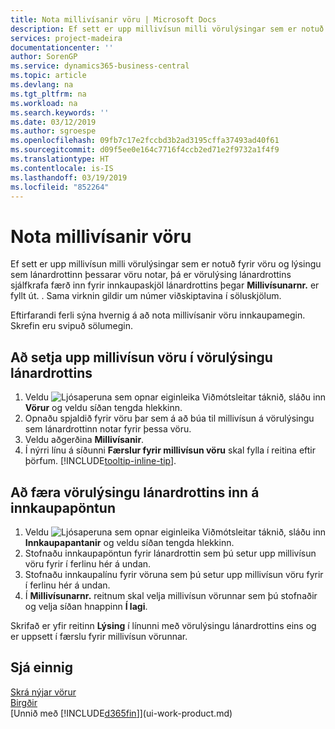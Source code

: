 ```yaml
---
title: Nota millivísanir vöru | Microsoft Docs
description: Ef sett er upp millivísun milli vörulýsingar sem er notuð fyrir vöru og lýsingu sem lánardrottinn þessarar vöru notar, þá er vörulýsing lánardrottins sjálfkrafa færð inn fyrir innkaupaskjöl lánardrottins þegar **Millivísunarnr.** er fyllt út. .
services: project-madeira
documentationcenter: ''
author: SorenGP
ms.service: dynamics365-business-central
ms.topic: article
ms.devlang: na
ms.tgt_pltfrm: na
ms.workload: na
ms.search.keywords: ''
ms.date: 03/12/2019
ms.author: sgroespe
ms.openlocfilehash: 09fb7c17e2fccbd3b2ad3195cffa37493ad40f61
ms.sourcegitcommit: d09f5ee0e164c7716f4ccb2ed71e2f9732a1f4f9
ms.translationtype: HT
ms.contentlocale: is-IS
ms.lasthandoff: 03/19/2019
ms.locfileid: "852264"
---
```

# <a name="use-item-cross-references"></a>Nota millivísanir vöru
Ef sett er upp millivísun milli vörulýsingar sem er notuð fyrir vöru og lýsingu sem lánardrottinn þessarar vöru notar, þá er vörulýsing lánardrottins sjálfkrafa færð inn fyrir innkaupaskjöl lánardrottins þegar **Millivísunarnr.** er fyllt út. . Sama virknin gildir um númer viðskiptavina í söluskjölum.

Eftirfarandi ferli sýna hvernig á að nota millivísanir vöru innkaupamegin. Skrefin eru svipuð sölumegin.

## <a name="to-set-up-an-item-cross-reference-to-a-vendors-item-description"></a>Að setja upp millivísun vöru í vörulýsingu lánardrottins
1. Veldu ![Ljósaperuna sem opnar eiginleika Viðmótsleitar](media/ui-search/search_small.png "Segðu mér hvað þú vilt gera") táknið, sláðu inn **Vörur** og veldu síðan tengda hlekkinn.
2. Opnaðu spjaldið fyrir vöru þar sem á að búa til millivísun á vörulýsingu sem lánardrottinn notar fyrir þessa vöru.
3. Veldu aðgerðina **Millivísanir**.
4. Í nýrri línu á síðunni **Færslur fyrir millivísun vöru** skal fylla í reitina eftir þörfum. [!INCLUDE[tooltip-inline-tip](includes/tooltip-inline-tip_md.md)].

## <a name="to-enter-a-vendors-item-description-on-a-purchase-order"></a>Að færa vörulýsingu lánardrottins inn á innkaupapöntun
1. Veldu ![Ljósaperuna sem opnar eiginleika Viðmótsleitar](media/ui-search/search_small.png "Segðu mér hvað þú vilt gera") táknið, sláðu inn **Innkaupapantanir** og veldu síðan tengda hlekkinn.
2. Stofnaðu innkaupapöntun fyrir lánardrottin sem þú setur upp millivísun vöru fyrir í ferlinu hér á undan.
3. Stofnaðu innkaupalínu fyrir vöruna sem þú setur upp millivísun vöru fyrir í ferlinu hér á undan.
4. Í **Millivísunarnr.** reitnum skal velja millivísun vörunnar sem þú stofnaðir og velja síðan hnappinn **Í lagi**.

Skrifað er yfir reitinn **Lýsing** í línunni með vörulýsingu lánardrottins eins og er uppsett í færslu fyrir millivísun vörunnar.

## <a name="see-also"></a>Sjá einnig
[Skrá nýjar vörur](inventory-how-register-new-items.md)  
[Birgðir](inventory-manage-inventory.md)  
[Unnið með [!INCLUDE[d365fin](includes/d365fin_md.md)]](ui-work-product.md)
